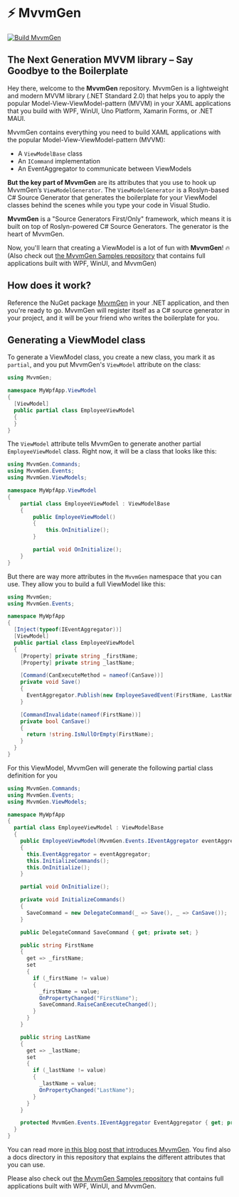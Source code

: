 

# ⚡ MvvmGen 

[![Build MvvmGen](https://github.com/thomasclaudiushuber/mvvmgen/actions/workflows/build_mvvmgen.yml/badge.svg)](https://github.com/thomasclaudiushuber/mvvmgen/actions/workflows/build_mvvmgen.yml)

## The Next Generation MVVM library – Say Goodbye to the Boilerplate

Hey there, welcome to the **MvvmGen** repository. MvvmGen is a lightweight and modern MVVM library (.NET Standard 2.0) that helps you to apply the popular Model-View-ViewModel-pattern (MVVM) in your XAML applications that you build with WPF, WinUI, Uno Platform, Xamarin Forms, or .NET MAUI.

MvvmGen contains everything you need to build XAML applications with the popular Model-View-ViewModel-pattern (MVVM):
- A `ViewModelBase` class
- An `ICommand` implementation
- An EventAggregator to communicate between ViewModels

**But the key part of MvvmGen** are its attributes that you use to hook up MvvmGen’s `ViewModelGenerator`. The `ViewModelGenerator` is a Roslyn-based C# Source Generator that generates the boilerplate for your ViewModel classes behind the scenes while you type your code in Visual Studio.

**MvvmGen** is a "Source Generators First/Only" framework, which means it is built on top of Roslyn-powered C# Source Generators. The generator is the heart of MvvmGen.

Now, you'll learn that creating a ViewModel is a lot of fun with **MvvmGen**! 🔥 (Also check out [the MvvmGen Samples repository](https://github.com/thomasclaudiushuber/mvvmgen-samples) that contains full applications built with WPF, WinUI, and MvvmGen)


## How does it work? 
Reference the NuGet package [MvvmGen](https://www.nuget.org/packages/MvvmGen/) in your .NET application, and then you're ready to go. MvvmGen will register itself as a C# source generator in your project, and it will be your friend who writes the boilerplate for you.

## Generating a ViewModel class
To generate a ViewModel class, you create a new class, you mark it as `partial`, and you put MvvmGen's `ViewModel` attribute on the class:

```csharp
using MvvmGen;

namespace MyWpfApp.ViewModel
{
  [ViewModel]
  public partial class EmployeeViewModel
  {
  }
}
```
The `ViewModel` attribute tells MvvmGen to generate another partial `EmployeeViewModel` class. Right now, it will be a class that looks like this:
```csharp
using MvvmGen.Commands;
using MvvmGen.Events;
using MvvmGen.ViewModels;

namespace MyWpfApp.ViewModel
{
    partial class EmployeeViewModel : ViewModelBase
    {
        public EmployeeViewModel()
        {
            this.OnInitialize();
        }

        partial void OnInitialize();
    }
}
```

But there are way more attributes in the `MvvmGen` namespace that you can use. They allow you to build a full ViewModel like this:
```csharp
using MvvmGen;
using MvvmGen.Events;

namespace MyWpfApp
{
  [Inject(typeof(IEventAggregator))]
  [ViewModel]
  public partial class EmployeeViewModel
  {
    [Property] private string _firstName;
    [Property] private string _lastName;

    [Command(CanExecuteMethod = nameof(CanSave))]
    private void Save()
    {
      EventAggregator.Publish(new EmployeeSavedEvent(FirstName, LastName));
    }

    [CommandInvalidate(nameof(FirstName))]
    private bool CanSave()
    {
      return !string.IsNullOrEmpty(FirstName);
    }
  }
}
```
For this ViewModel, MvvmGen will generate the following partial class definition for you
```csharp
using MvvmGen.Commands;
using MvvmGen.Events;
using MvvmGen.ViewModels;

namespace MyWpfApp
{
  partial class EmployeeViewModel : ViewModelBase
  {
    public EmployeeViewModel(MvvmGen.Events.IEventAggregator eventAggregator)
    {
      this.EventAggregator = eventAggregator;
      this.InitializeCommands();
      this.OnInitialize();
    }

    partial void OnInitialize();

    private void InitializeCommands()
    {
      SaveCommand = new DelegateCommand(_ => Save(), _ => CanSave());
    }

    public DelegateCommand SaveCommand { get; private set; }

    public string FirstName
    {
      get => _firstName;
      set
      {
        if (_firstName != value)
        {
          _firstName = value;
          OnPropertyChanged("FirstName");
          SaveCommand.RaiseCanExecuteChanged();
        }
      }
    }

    public string LastName
    {
      get => _lastName;
      set
      {
        if (_lastName != value)
        {
          _lastName = value;
          OnPropertyChanged("LastName");
        }
      }
    }

    protected MvvmGen.Events.IEventAggregator EventAggregator { get; private set; }
  }
}
```

You can read more [in this blog post that introduces MvvmGen](https://www.thomasclaudiushuber.com/2021/05/12/introducing-the-mvvmgen-library). You find also a docs directory in this repository that explains the different attributes that you can use.

Please also check out [the MvvmGen Samples repository](https://github.com/thomasclaudiushuber/mvvmgen-samples) that contains full applications built with WPF, WinUI, and MvvmGen.
